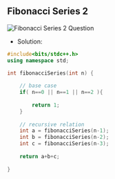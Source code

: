 
## Fibonacci Series 2

<img src="" alt="Fibonacci Series 2 Question">

- Solution:
```cpp
#include<bits/stdc++.h>
using namespace std;

int fibonacciSeries(int n) {
    
    // base case
    if( n==0 || n==1 || n==2 ){
        
        return 1;
    }
    
    // recursive relation
    int a = fibonacciSeries(n-1);
    int b = fibonacciSeries(n-2);
    int c = fibonacciSeries(n-3);
    
    return a+b+c;
      
}
```